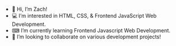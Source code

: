 -  👋 Hi, I’m Zach!
-  💻 I’m interested in HTML, CSS, &  Frontend JavaScript Web Development.
-  ⌨ I’m currently learning Frontend Javascript Web Development.
-  💾 I’m looking to collaborate on various development projects!

<!---
Zseurkamp/Zseurkamp is a ✨ special ✨ repository because its `README.md` (this file) appears on your GitHub profile.
You can click the Preview link to take a look at your changes.
--->
